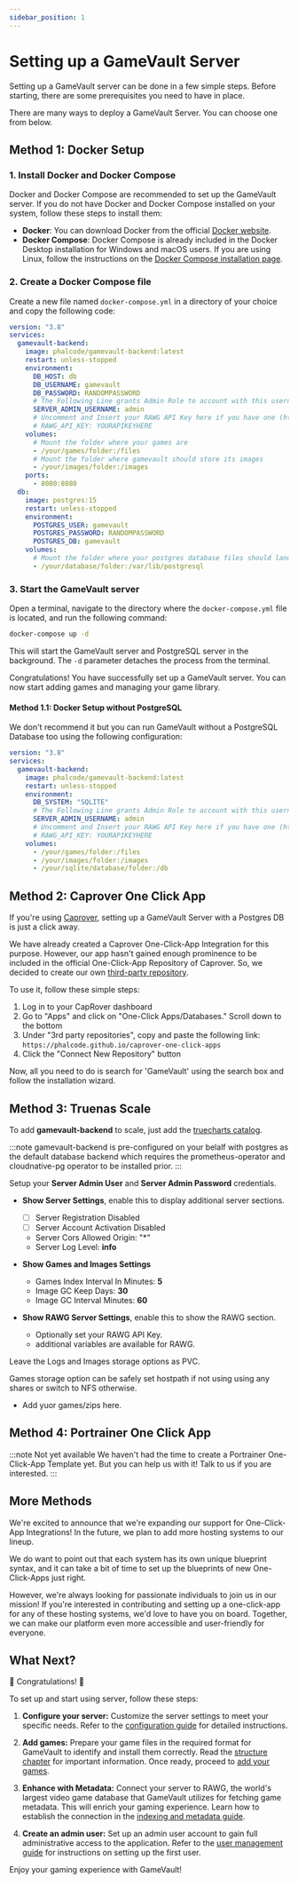 ```yaml
---
sidebar_position: 1
---
```


# Setting up a GameVault Server

Setting up a GameVault server can be done in a few simple steps. Before starting, there are some prerequisites you need to have in place.

There are many ways to deploy a GameVault Server. You can choose one from below.

## Method 1: Docker Setup

### 1. Install Docker and Docker Compose

Docker and Docker Compose are recommended to set up the GameVault server. If you do not have Docker and Docker Compose installed on your system, follow these steps to install them:

- **Docker**: You can download Docker from the official [Docker website](https://www.docker.com/get-started).
- **Docker Compose**: Docker Compose is already included in the Docker Desktop installation for Windows and macOS users. If you are using Linux, follow the instructions on the [Docker Compose installation page](https://docs.docker.com/compose/install/).

### 2. Create a Docker Compose file

Create a new file named `docker-compose.yml` in a directory of your choice and copy the following code:

```yaml
version: "3.8"
services:
  gamevault-backend:
    image: phalcode/gamevault-backend:latest
    restart: unless-stopped
    environment:
      DB_HOST: db
      DB_USERNAME: gamevault
      DB_PASSWORD: RANDOMPASSWORD
      # The Following Line grants Admin Role to account with this username upon registration.
      SERVER_ADMIN_USERNAME: admin
      # Uncomment and Insert your RAWG API Key here if you have one (http://rawg.io/login?forward=developer)
      # RAWG_API_KEY: YOURAPIKEYHERE
    volumes:
      # Mount the folder where your games are
      - /your/games/folder:/files
      # Mount the folder where gamevault should store its images
      - /your/images/folder:/images
    ports:
      - 8080:8080
  db:
    image: postgres:15
    restart: unless-stopped
    environment:
      POSTGRES_USER: gamevault
      POSTGRES_PASSWORD: RANDOMPASSWORD
      POSTGRES_DB: gamevault
    volumes:
      # Mount the folder where your postgres database files should land
      - /your/database/folder:/var/lib/postgresql
```

### 3. Start the GameVault server

Open a terminal, navigate to the directory where the `docker-compose.yml` file is located, and run the following command:

```bash
docker-compose up -d
```

This will start the GameVault server and PostgreSQL server in the background. The `-d` parameter detaches the process from the terminal.

Congratulations! You have successfully set up a GameVault server. You can now start adding games and managing your game library.

#### Method 1.1: Docker Setup without PostgreSQL

We don't recommend it but you can run GameVault without a PostgreSQL Database too using the following configuration:

```yaml
version: "3.8"
services:
  gamevault-backend:
    image: phalcode/gamevault-backend:latest
    restart: unless-stopped
    environment:
      DB_SYSTEM: "SQLITE"
      # The Following Line grants Admin Role to account with this username upon registration.
      SERVER_ADMIN_USERNAME: admin
      # Uncomment and Insert your RAWG API Key here if you have one (https://gamevau.lt/docs/server-docs/indexing-and-metadata#rawg-api-key)
      # RAWG_API_KEY: YOURAPIKEYHERE
    volumes:
      - /your/games/folder:/files
      - /your/images/folder:/images
      - /your/sqlite/database/folder:/db
```

## Method 2: Caprover One Click App

If you're using [Caprover](https://caprover.com), setting up a GameVault Server with a Postgres DB is just a click away.

We have already created a Caprover One-Click-App Integration for this purpose. However, our app hasn't gained enough prominence to be included in the official One-Click-App Repository of Caprover. So, we decided to create our own [third-party repository](https://github.com/Phalcode/caprover-one-click-apps).

To use it, follow these simple steps:

1. Log in to your CapRover dashboard
2. Go to "Apps" and click on "One-Click Apps/Databases." Scroll down to the bottom
3. Under "3rd party repositories", copy and paste the following link: `https://phalcode.github.io/caprover-one-click-apps`
4. Click the "Connect New Repository" button

Now, all you need to do is search for 'GameVault' using the search box and follow the installation wizard.

## Method 3: Truenas Scale

To add **gamevault-backend** to scale, just add the [truecharts catalog](https://truecharts.org/manual/SCALE/guides/getting-started).

:::note
gamevault-backend is pre-configured on your belalf with postgres as the default database backend which requires the prometheus-operator and cloudnative-pg operator to be installed prior.
:::

Setup your **Server Admin User** and **Server Admin Password** credentials.

- **Show Server Settings**, enable this to display additional server sections.
  - [ ] Server Registration Disabled
  - [ ] Server Account Activation Disabled
  - Server Cors Allowed Origin: "*"
  - Server Log Level: **info**

- **Show Games and Images Settings**
  - Games Index Interval In Minutes: **5**
  - Image GC Keep Days: **30**
  - Image GC Interval Minutes: **60**

- **Show RAWG Server Settings**, enable this to show the RAWG section.
  - Optionally set your RAWG API Key.
   - additional variables are available for RAWG.

Leave the Logs and Images storage options as PVC.

Games storage option can be safely set hostpath if not using using any shares or switch to NFS otherwise.
- Add yuor games/zips here.

## Method 4: Portrainer One Click App

:::note Not yet available
We haven't had the time to create a Portrainer One-Click-App Template yet. But you can help us with it! Talk to us if you are interested.
:::

## More Methods

We're excited to announce that we're expanding our support for One-Click-App Integrations! In the future, we plan to add more hosting systems to our lineup.

We do want to point out that each system has its own unique blueprint syntax, and it can take a bit of time to set up the blueprints of new One-Click-Apps just right.

However, we're always looking for passionate individuals to join us in our mission! If you're interested in contributing and setting up a one-click-app for any of these hosting systems, we'd love to have you on board. Together, we can make our platform even more accessible and user-friendly for everyone.

## What Next?

🥳 Congratulations! 🥳

To set up and start using server, follow these steps:

1. **Configure your server:** Customize the server settings to meet your specific needs. Refer to the [configuration guide](configuration.md) for detailed instructions.

2. **Add games:** Prepare your game files in the required format for GameVault to identify and install them correctly. Read the [structure chapter](structure.md) for important information. Once ready, proceed to [add your games](adding-games.md).

3. **Enhance with Metadata:** Connect your server to RAWG, the world's largest video game database that GameVault utilizes for fetching game metadata. This will enrich your gaming experience. Learn how to establish the connection in the [indexing and metadata guide](indexing-and-metadata.md).

4. **Create an admin user:** Set up an admin user account to gain full administrative access to the application. Refer to the [user management guide](user-management.md) for instructions on setting up the first user.

Enjoy your gaming experience with GameVault!
